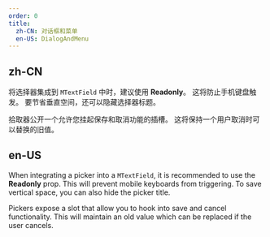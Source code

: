 ```yaml
---
order: 0
title:
  zh-CN: 对话框和菜单
  en-US: DialogAndMenu
---
```


## zh-CN

将选择器集成到 `MTextField` 中时，建议使用 **Readonly**。 这将防止手机键盘触发。 要节省垂直空间，还可以隐藏选择器标题。

拾取器公开一个允许您挂起保存和取消功能的插槽。 这将保持一个用户取消时可以替换的旧值。

## en-US

When integrating a picker into a `MTextField`, it is recommended to use the **Readonly** prop. This will prevent mobile
keyboards from triggering. To save vertical space, you can also hide the picker title.

Pickers expose a slot that allow you to hook into save and cancel functionality. This will maintain an old value which
can be replaced if the user cancels.
